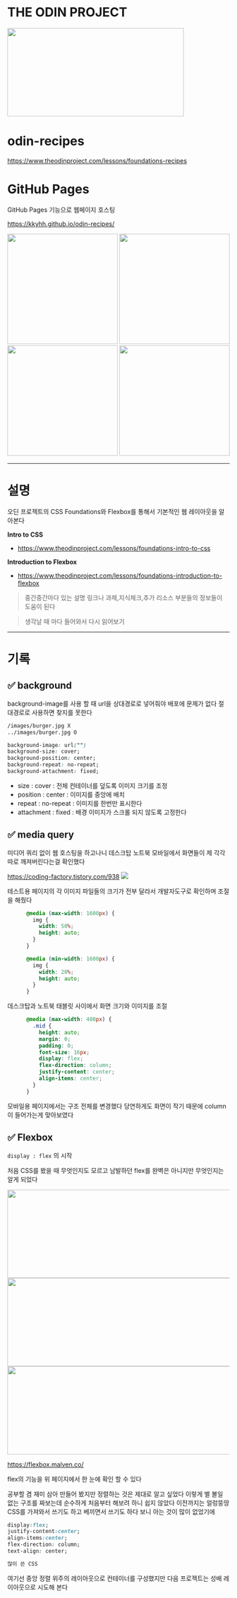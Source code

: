 # THE ODIN PROJECT

<img src="https://github.com/KKYHH/odin-recipes/assets/102516350/bccc320a-f32b-466f-a1e8-46a169c07d9e" width="400" height="200">

# odin-recipes
https://www.theodinproject.com/lessons/foundations-recipes


# GitHub Pages
GitHub Pages 기능으로 웹페이지 호스팅


https://kkyhh.github.io/odin-recipes/



<p align="center">
<img src="https://user-images.githubusercontent.com/102516350/266851628-b8c033dd-515a-4e61-b999-19446497c4fb.png" width="250" height="250">
<img src="https://user-images.githubusercontent.com/102516350/266863829-99ec9426-9d05-4c6d-8f3d-21e5fae8edfc.png" width="250" height="250">
<img src="https://user-images.githubusercontent.com/102516350/266863839-927043e6-2f8a-49c6-bb10-7a60532843e6.png" width="250" height="250">
<img src="https://user-images.githubusercontent.com/102516350/266851634-619dc8e0-c94f-417e-ac10-704fca925b0b.png" width="250" height="250">
</p>


___
# 설명

오딘 프로젝트의 CSS Foundations와 Flexbox를 통해서 기본적인 웹 레이아웃을 알아본다

**Intro to CSS**
- https://www.theodinproject.com/lessons/foundations-intro-to-css

**Introduction to Flexbox**
- https://www.theodinproject.com/lessons/foundations-introduction-to-flexbox


>중간중간마다 있는 설명 링크나 과제,지식체크,추가 리소스 부분들의 정보들이 도움이 된다

>생각날 때 마다 들어와서 다시 읽어보기

___

# 기록

## ✅ background
background-image를 사용 할 때 url을 상대경로로 넣어줘야 배포에 문제가 없다
절대경로로 사용하면 찾지를 못한다

``` html
/images/burger.jpg X
../images/burger.jpg O
```

```css
background-image: url("")
background-size: cover;
background-position: center;
background-repeat: no-repeat;
background-attachment: fixed;
```
- size : cover : 전체 컨테이너를 덮도록 이미지 크기를 조정
- position : center : 이미지를 중앙에 배치
- repeat : no-repeat : 이미지를 한번만 표시한다
- attachment : fixed : 배경 이미지가 스크롤 되지 않도록 고정한다



## ✅ media query

미디어 쿼리 없이 웹 호스팅을 하고나니 데스크탑 노트북 모바일에서 화면들이 제 각각 따로 깨져버린다는걸 확인했다

https://coding-factory.tistory.com/938
<img src="https://img1.daumcdn.net/thumb/R1280x0/?scode=mtistory2&fname=https%3A%2F%2Fblog.kakaocdn.net%2Fdn%2FCl39l%2Fbtshy6DIA80%2F6IG9PmUxUuLHXAnWE6c5F1%2Fimg.png" >


테스트용 페이지의 각 이미지 파일들의 크기가 전부 달라서 개발자도구로 확인하며 조절을 해줬다

```css
      @media (max-width: 1600px) {
        img {
          width: 50%;
          height: auto;
        }
      }

      @media (min-width: 1600px) {
        img {
          width: 20%;
          height: auto;
        }
      }
```
데스크탑과 노트북 태블릿 사이에서 화면 크기와 이미지를 조절


```css
      @media (max-width: 480px) {
        .mid {
          height: auto;
          margin: 0;
          padding: 0;
          font-size: 16px;
          display: flex;
          flex-direction: column;
          justify-content: center;
          align-items: center;
        }
      }
```
모바일용 페이지에서는 구조 전체를 변경했다 당연하게도 화면이 작기 때문에 column이 들어가는게 맞아보였다


## ✅ Flexbox

`display : flex` 의 시작

처음 CSS를 봤을 때 무엇인지도 모르고 남발하던 flex를 완벽은 아니지만 무엇인지는 알게 되었다

<p align="center">
<img src="https://cdn.statically.io/gh/TheOdinProject/curriculum/495704c6eb6bf33bc927534f231533a82b27b2ac/html_css/v2/foundations/flexbox/imgs/03.png" width="600" height="200">

<img src="https://cdn.statically.io/gh/TheOdinProject/curriculum/495704c6eb6bf33bc927534f231533a82b27b2ac/html_css/v2/foundations/flexbox/imgs/04.png" width="600" height="200">

<img src="https://cdn.statically.io/gh/TheOdinProject/curriculum/495704c6eb6bf33bc927534f231533a82b27b2ac/html_css/v2/foundations/flexbox/imgs/05.png" width="600" height="200">
</p>




https://flexbox.malven.co/

flex의 기능을 위 페이지에서 한 눈에 확인 할 수 있다


공부할 겸 재미 삼아 만들어 봤지만 정렬하는 것은 제대로 알고 싶었다
이렇게 별 볼일 없는 구조를 짜보는데 순수하게 처음부터 해보려 하니 쉽지 않았다
이전까지는 얼렁뚱땅 CSS를 가져와서 쓰기도 하고 베끼면서 쓰기도 하다 보니 아는 것이 많이 없었기에

```css
display:flex;
justify-content:center;
align-items:center;
flex-direction: column;
text-align: center;

많이 쓴 CSS
```

여기선 중앙 정렬 위주의 레이아웃으로 컨테이너를 구성했지만 다음 프로젝트는 성배 레이아웃으로 시도해 본다



